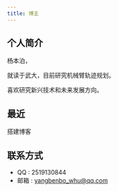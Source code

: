 ```yaml
---
title: 博主
---
```




个人简介
---
杨本泊，

就读于武大，目前研究机械臂轨迹规划。

喜欢研究新兴技术和未来发展方向。

最近
---
搭建博客

联系方式
---

- QQ : 2519130844
- 邮箱 : yangbenbo_whu@qq.com